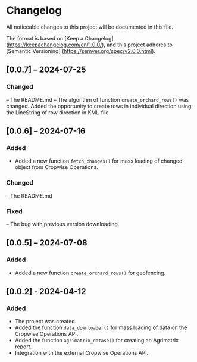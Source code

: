 # Changelog

All noticeable changes to this project will be documented in this file.

The format is based on [Keep a Changelog] (https://keepachangelog.com/en/1.0.0/), and this project adheres to [Semantic Versioning] (https://semver.org/spec/v2.0.0.html).

## [0.0.7] – 2024-07-25

### Changed
– The README.md
– The algorithm of function `create_orchard_rows()` was changed. Added the opportunity to create rows in individual direction using the LineString of row direction in KML-file


## [0.0.6] – 2024-07-16

### Added 
- Added a new function `fetch_changes()` for mass loading of changed object from Cropwise Operations.

### Changed
– The README.md

### Fixed
– The bug with previous version downloading.

## [0.0.5] – 2024-07-08

### Added 
- Added a new function `create_orchard_rows()` for geofencing.

## [0.0.2] - 2024-04-12

### Added
- The project was created.
- Added the function `data_downloader()` for mass loading of data on the Cropwise Operations API.
- Added the function `agrimatrix_datase()` for creating an Agrimatrix report.
- Integration with the external Cropwise Operations API.

